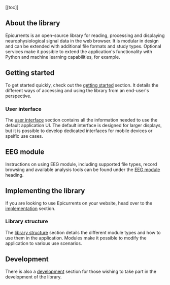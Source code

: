 [[toc]]

## About the library

Epicurrents is an open-source library for reading, processing and displaying neurophysiological signal data in the web browser. It is modular in design and can be extended with additional file formats and study types. Optional services make it possible to extend the application's functionality with Python and machine learning capabilities, for example.

## Getting started

To get started quickly, check out the [getting started](/#/docs/getting-started) section. It details the different ways of accessing and using the library from an end-user's perspective.

### User interface

The [user interface](/#/docs/user-interface) section contains all the information needed to use the default application UI. The default interface is designed for larger displays, but it is possible to develop dedicated interfaces for mobile devices or speific use cases.

## EEG module

Instructions on using EEG module, including supported file types, record browsing and available analysis tools can be found under the [EEG module](/#/docs/eeg-module) heading.

## Implementing the library

If you are looking to use Epicurrents on your website, head over to the [implementation](/#/docs/implementation) section.

### Library structure

The [library structure](/#/docs/library-structure) section details the different module types and how to use them in the application. Modules make it possible to modify the application to various use scenarios.

## Development

There is also a [development](/#/docs/development) section for those wishing to take part in the development of the library.
